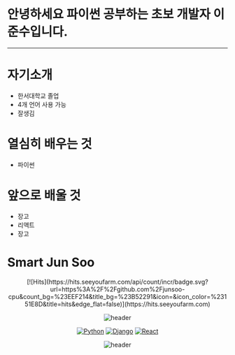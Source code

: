 # 안녕하세요 파이썬 공부하는 초보 개발자 이준수입니다.
-------------------------
# 자기소개
+ 한서대학교 졸업
+ 4개 언어 사용 가능
+ 잘생김

# 열심히 배우는 것
+ 파이썬

# 앞으로 배울 것
+ 장고
+ 리액트
+ 장고

# Smart Jun Soo
<div align=center>
  [![Hits](https://hits.seeyoufarm.com/api/count/incr/badge.svg?url=https%3A%2F%2Fgithub.com%2Fjunsoo- cpu&count_bg=%23EEF214&title_bg=%23B52291&icon=&icon_color=%23151E8D&title=hits&edge_flat=false)](https://hits.seeyoufarm.com)



  ![header](https://capsule-render.vercel.app/api?type=wave&color=auto&height=300&section=header&text=DevpSoo&fontSize=90)

  

  
  [![Python](https://img.shields.io/badge/Python-3776AB?style=flat-square&logo=Python&logoColor=black)](github.com/Joowon0220/TODO-List)
  [![Django](https://img.shields.io/badge/Django-092E20?style=flat-square&logo=Django&logoColor=green)](github.com/Joowon0220/TODO-List)
  [![React](https://img.shields.io/badge/React-61DAFB?style=flat-square&logo=React&logoColor=black)](github.com/Joowon0220/TODO-List)
<div align=center>



![header](https://capsule-render.vercel.app/api?type=rounded&color=gradient&text=%20passion!%20&height=300&fontSize=100&textBg=true)

